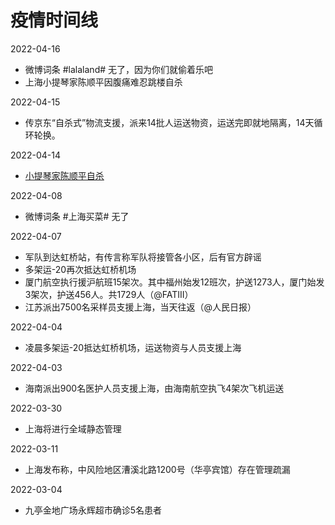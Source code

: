# 疫情时间线

2022-04-16

* 微博词条 #lalaland# 无了，因为你们就偷着乐吧
* 上海小提琴家陈顺平因腹痛难忍跳楼自杀

2022-04-15

* 传京东“自杀式”物流支援，派来14批人运送物资，运送完即就地隔离，14天循环轮换。

2022-04-14

* [小提琴家陈顺平自杀](公众号/小提琴家陈顺平自杀.md)

2022-04-08

* 微博词条 #上海买菜# 无了

2022-04-07

* 军队到达虹桥站，有传言称军队将接管各小区，后有官方辟谣
* 多架运-20再次抵达虹桥机场
* 厦门航空执行援沪航班15架次。其中福州始发12班次，护送1273人，厦门始发3架次，护送456人。共1729人（@FATIII）
* 江苏派出7500名采样员支援上海，当天往返（@人民日报）

2022-04-04

* 凌晨多架运-20抵达虹桥机场，运送物资与人员支援上海

2022-04-03

* 海南派出900名医护人员支援上海，由海南航空执飞4架次飞机运送

2022-03-30

* 上海将进行全域静态管理

2022-03-11

* 上海发布称，中风险地区漕溪北路1200号（华亭宾馆）存在管理疏漏

2022-03-04

* 九亭金地广场永辉超市确诊5名患者